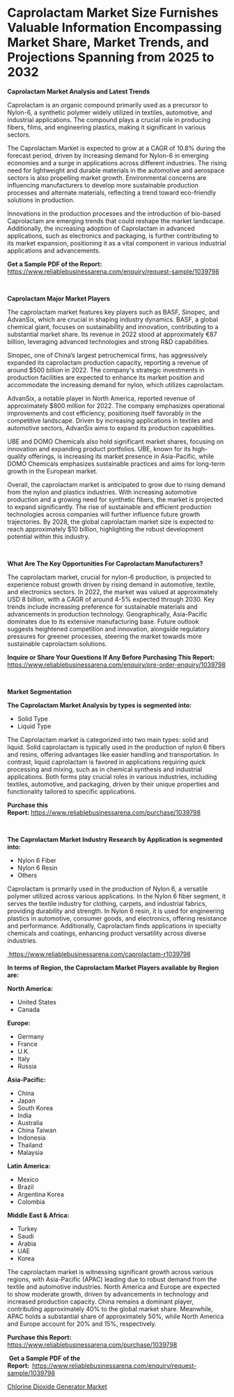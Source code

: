 <p><h1>Caprolactam Market Size Furnishes Valuable Information Encompassing Market Share, Market Trends, and Projections Spanning from 2025 to 2032</h1></p><p><strong>Caprolactam Market Analysis and Latest Trends</strong></p>
<p><p>Caprolactam is an organic compound primarily used as a precursor to Nylon-6, a synthetic polymer widely utilized in textiles, automotive, and industrial applications. The compound plays a crucial role in producing fibers, films, and engineering plastics, making it significant in various sectors. </p><p>The Caprolactam Market is expected to grow at a CAGR of 10.8% during the forecast period, driven by increasing demand for Nylon-6 in emerging economies and a surge in applications across different industries. The rising need for lightweight and durable materials in the automotive and aerospace sectors is also propelling market growth. Environmental concerns are influencing manufacturers to develop more sustainable production processes and alternate materials, reflecting a trend toward eco-friendly solutions in production.</p><p>Innovations in the production processes and the introduction of bio-based Caprolactam are emerging trends that could reshape the market landscape. Additionally, the increasing adoption of Caprolactam in advanced applications, such as electronics and packaging, is further contributing to its market expansion, positioning it as a vital component in various industrial applications and advancements.</p></p>
<p><strong>Get a Sample PDF of the Report:&nbsp;</strong> <a href="https://www.reliablebusinessarena.com/enquiry/request-sample/1039798?utm_campaign=1841&utm_medium=2&utm_source=Github&utm_content=ia&utm_term=02042025&utm_id=caprolactam">https://www.reliablebusinessarena.com/enquiry/request-sample/1039798</a></p>
<p>&nbsp;</p>
<p><strong>Caprolactam Major Market Players</strong></p>
<p><p>The caprolactam market features key players such as BASF, Sinopec, and AdvanSix, which are crucial in shaping industry dynamics. BASF, a global chemical giant, focuses on sustainability and innovation, contributing to a substantial market share. Its revenue in 2022 stood at approximately €87 billion, leveraging advanced technologies and strong R&D capabilities.</p><p>Sinopec, one of China’s largest petrochemical firms, has aggressively expanded its caprolactam production capacity, reporting a revenue of around $500 billion in 2022. The company's strategic investments in production facilities are expected to enhance its market position and accommodate the increasing demand for nylon, which utilizes caprolactam.</p><p>AdvanSix, a notable player in North America, reported revenue of approximately $800 million for 2022. The company emphasizes operational improvements and cost efficiency, positioning itself favorably in the competitive landscape. Driven by increasing applications in textiles and automotive sectors, AdvanSix aims to expand its production capabilities.</p><p>UBE and DOMO Chemicals also hold significant market shares, focusing on innovation and expanding product portfolios. UBE, known for its high-quality offerings, is increasing its market presence in Asia-Pacific, while DOMO Chemicals emphasizes sustainable practices and aims for long-term growth in the European market.</p><p>Overall, the caprolactam market is anticipated to grow due to rising demand from the nylon and plastics industries. With increasing automotive production and a growing need for synthetic fibers, the market is projected to expand significantly. The rise of sustainable and efficient production technologies across companies will further influence future growth trajectories. By 2028, the global caprolactam market size is expected to reach approximately $10 billion, highlighting the robust development potential within this industry.</p></p>
<p>&nbsp;</p>
<p><strong>What Are The Key Opportunities For Caprolactam Manufacturers?</strong></p>
<p><p>The caprolactam market, crucial for nylon-6 production, is projected to experience robust growth driven by rising demand in automotive, textile, and electronics sectors. In 2022, the market was valued at approximately USD 8 billion, with a CAGR of around 4-5% expected through 2030. Key trends include increasing preference for sustainable materials and advancements in production technology. Geographically, Asia-Pacific dominates due to its extensive manufacturing base. Future outlook suggests heightened competition and innovation, alongside regulatory pressures for greener processes, steering the market towards more sustainable caprolactam solutions.</p></p>
<p><strong>Inquire or Share Your Questions If Any Before Purchasing This Report:</strong> <a href="https://www.reliablebusinessarena.com/enquiry/pre-order-enquiry/1039798?utm_campaign=1841&utm_medium=2&utm_source=Github&utm_content=ia&utm_term=02042025&utm_id=caprolactam">https://www.reliablebusinessarena.com/enquiry/pre-order-enquiry/1039798</a></p>
<p>&nbsp;</p>
<p><strong>Market Segmentation</strong></p>
<p><strong>The Caprolactam Market Analysis by types is segmented into:</strong></p>
<p><ul><li>Solid Type</li><li>Liquid Type</li></ul></p>
<p><p>The Caprolactam market is categorized into two main types: solid and liquid. Solid caprolactam is typically used in the production of nylon 6 fibers and resins, offering advantages like easier handling and transportation. In contrast, liquid caprolactam is favored in applications requiring quick processing and mixing, such as in chemical synthesis and industrial applications. Both forms play crucial roles in various industries, including textiles, automotive, and packaging, driven by their unique properties and functionality tailored to specific applications.</p></p>
<p><strong>Purchase this Report:&nbsp;</strong><a href="https://www.reliablebusinessarena.com/purchase/1039798?utm_campaign=1841&utm_medium=2&utm_source=Github&utm_content=ia&utm_term=02042025&utm_id=caprolactam">https://www.reliablebusinessarena.com/purchase/1039798</a></p>
<p>&nbsp;</p>
<p><strong>The Caprolactam Market Industry Research by Application is segmented into:</strong></p>
<p><ul><li>Nylon 6 Fiber</li><li>Nylon 6 Resin</li><li>Others</li></ul></p>
<p><p>Caprolactam is primarily used in the production of Nylon 6, a versatile polymer utilized across various applications. In the Nylon 6 fiber segment, it serves the textile industry for clothing, carpets, and industrial fabrics, providing durability and strength. In Nylon 6 resin, it is used for engineering plastics in automotive, consumer goods, and electronics, offering resistance and performance. Additionally, Caprolactam finds applications in specialty chemicals and coatings, enhancing product versatility across diverse industries.</p></p>
<p><a href="https://www.reliablebusinessarena.com/caprolactam-r1039798?utm_campaign=1841&utm_medium=2&utm_source=Github&utm_content=ia&utm_term=02042025&utm_id=caprolactam">&nbsp;https://www.reliablebusinessarena.com/caprolactam-r1039798</a></p>
<p><strong>In terms of Region, the Caprolactam Market Players available by Region are:</strong></p>
<p>
    <p> <strong> North America: </strong>
        <ul>
            <li>United States</li>
            <li>Canada</li>
        </ul>
        </p> 
    <p> <strong> Europe: </strong>
        <ul>
            <li>Germany</li>
            <li>France</li>
            <li>U.K.</li>
            <li>Italy</li>
            <li>Russia</li>
        </ul>
        </p> 
    <p> <strong> Asia-Pacific: </strong>
        <ul>
            <li>China</li>
            <li>Japan</li>
            <li>South Korea</li>
            <li>India</li>
            <li>Australia</li>
            <li>China Taiwan</li>
            <li>Indonesia</li>
            <li>Thailand</li>
            <li>Malaysia</li>
        </ul>
        </p> 
    <p> <strong> Latin America: </strong>
        <ul>
            <li>Mexico</li>
            <li>Brazil</li>
            <li>Argentina Korea</li>
            <li>Colombia</li>
        </ul>
        </p> 
    <p> <strong> Middle East & Africa: </strong>
        <ul>
            <li>Turkey</li>
            <li>Saudi</li>
            <li>Arabia</li>
            <li>UAE</li>
            <li>Korea</li>
        </ul>
    </p>
    </p>
<p><p>The caprolactam market is witnessing significant growth across various regions, with Asia-Pacific (APAC) leading due to robust demand from the textile and automotive industries. North America and Europe are expected to show moderate growth, driven by advancements in technology and increased production capacity. China remains a dominant player, contributing approximately 40% to the global market share. Meanwhile, APAC holds a substantial share of approximately 50%, while North America and Europe account for 20% and 15%, respectively.</p></p>
<p><strong>Purchase this Report: </strong><a href="https://www.reliablebusinessarena.com/purchase/1039798?utm_campaign=1841&utm_medium=2&utm_source=Github&utm_content=ia&utm_term=02042025&utm_id=caprolactam">https://www.reliablebusinessarena.com/purchase/1039798</a></p>
<p>&nbsp;<strong>Get a Sample PDF of the Report:&nbsp;&nbsp;</strong><a href="https://www.reliablebusinessarena.com/enquiry/request-sample/1039798?utm_campaign=1841&utm_medium=2&utm_source=Github&utm_content=ia&utm_term=02042025&utm_id=caprolactam">https://www.reliablebusinessarena.com/enquiry/request-sample/1039798</a></p>
<p><strong></strong></p>
<p><p><a href="https://github.com/julyju69/Market-Research-Report-List-6/blob/main/chlorine-dioxide-generator-market.md?utm_campaign=1841&utm_medium=2&utm_source=Github&utm_content=ia&utm_term=02042025&utm_id=caprolactam">Chlorine Dioxide Generator Market</a></p></p>